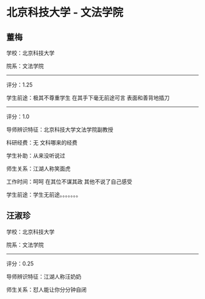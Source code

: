 # 北京科技大学 - 文法学院

## 董梅

学校：北京科技大学

院系：文法学院

* * *

评分：1.25

学生前途：极其不尊重学生 在其手下毫无前途可言 表面和善背地插刀

* * *

评分：1.0

导师辨识特征：北京科技大学文法学院副教授

科研经费：无 文科哪来的经费

学生补助：从来没听说过

师生关系：江湖人称笑面虎

工作时间：呵呵 在其位不谋其政 其他不说了自己感受

学生前途：学生无前途。。。。。。。

## 汪淑珍

学校：北京科技大学

院系：文法学院

* * *

评分：0.25

导师辨识特征：江湖人称汪奶奶

师生关系：怼人能让你分分钟自闭